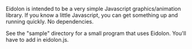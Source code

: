 Eidolon is intended to be a very simple Javascript graphics/animation library. If you know a little Javascript, you can get something up and running quickly. No dependencies.

See the "sample" directory for a small program that uses Eidolon. You'll have to add in eidolon.js.
